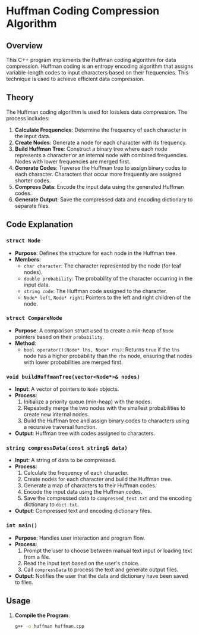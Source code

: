 # Huffman Coding Compression Algorithm

## Overview

This C++ program implements the Huffman coding algorithm for data compression. Huffman coding is an entropy encoding algorithm that assigns variable-length codes to input characters based on their frequencies. This technique is used to achieve efficient data compression.

## Theory

The Huffman coding algorithm is used for lossless data compression. The process includes:

1. **Calculate Frequencies**: Determine the frequency of each character in the input data.
2. **Create Nodes**: Generate a node for each character with its frequency.
3. **Build Huffman Tree**: Construct a binary tree where each node represents a character or an internal node with combined frequencies. Nodes with lower frequencies are merged first.
4. **Generate Codes**: Traverse the Huffman tree to assign binary codes to each character. Characters that occur more frequently are assigned shorter codes.
5. **Compress Data**: Encode the input data using the generated Huffman codes.
6. **Generate Output**: Save the compressed data and encoding dictionary to separate files.

## Code Explanation

### `struct Node`

- **Purpose**: Defines the structure for each node in the Huffman tree.
- **Members**:
  - `char character`: The character represented by the node (for leaf nodes).
  - `double probability`: The probability of the character occurring in the input data.
  - `string code`: The Huffman code assigned to the character.
  - `Node* left`, `Node* right`: Pointers to the left and right children of the node.

### `struct CompareNode`

- **Purpose**: A comparison struct used to create a min-heap of `Node` pointers based on their `probability`.
- **Method**:
  - `bool operator()(Node* lhs, Node* rhs)`: Returns `true` if the `lhs` node has a higher probability than the `rhs` node, ensuring that nodes with lower probabilities are merged first.

### `void buildHuffmanTree(vector<Node*>& nodes)`

- **Input**: A vector of pointers to `Node` objects.
- **Process**:
  1. Initialize a priority queue (min-heap) with the nodes.
  2. Repeatedly merge the two nodes with the smallest probabilities to create new internal nodes.
  3. Build the Huffman tree and assign binary codes to characters using a recursive traversal function.
- **Output**: Huffman tree with codes assigned to characters.

### `string compressData(const string& data)`

- **Input**: A string of data to be compressed.
- **Process**:
  1. Calculate the frequency of each character.
  2. Create nodes for each character and build the Huffman tree.
  3. Generate a map of characters to their Huffman codes.
  4. Encode the input data using the Huffman codes.
  5. Save the compressed data to `compressed_text.txt` and the encoding dictionary to `dict.txt`.
- **Output**: Compressed text and encoding dictionary files.

### `int main()`

- **Purpose**: Handles user interaction and program flow.
- **Process**:
  1. Prompt the user to choose between manual text input or loading text from a file.
  2. Read the input text based on the user's choice.
  3. Call `compressData` to process the text and generate output files.
- **Output**: Notifies the user that the data and dictionary have been saved to files.

## Usage

1. **Compile the Program**:
   ```bash
   g++ -o huffman huffman.cpp
